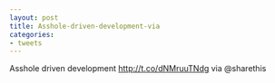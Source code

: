 ```yaml
---
layout: post
title: Asshole-driven-development-via
categories:
- tweets
---
```

Asshole driven development http://t.co/dNMruuTNdg via @sharethis